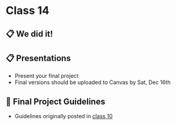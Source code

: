 # Class 14

## 📋 We did it!

## 📋 Presentations

* Present your final project
* Final versions should be uploaded to Canvas by Sat, Dec 16th

## 📝 Final Project Guidelines

* Guidelines originally posted in [class 10](./class-10.md)
